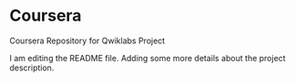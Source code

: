 # Coursera
Coursera Repository for Qwiklabs Project

I am editing the README file. Adding some more details about the project description.
